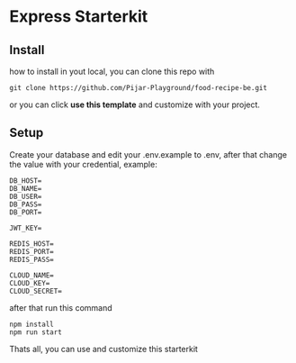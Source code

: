 # Express Starterkit

## Install

how to install in yout local, you can clone this repo with

``` git clone https://github.com/Pijar-Playground/food-recipe-be.git ```

or you can click <b>use this template</b> and customize with your project.

## Setup

Create your database and edit your .env.example to .env, after that change the value with your credential, example:
```
DB_HOST=
DB_NAME=
DB_USER=
DB_PASS=
DB_PORT=

JWT_KEY=

REDIS_HOST=
REDIS_PORT=
REDIS_PASS=

CLOUD_NAME=
CLOUD_KEY=
CLOUD_SECRET=
```

after that run this command

```
npm install
npm run start
```
Thats all, you can use and customize this starterkit
